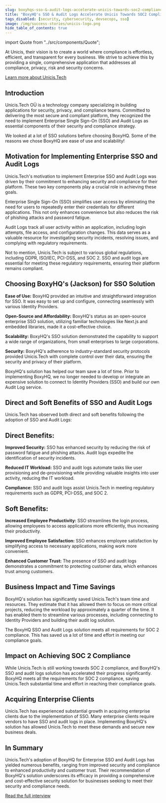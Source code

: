 ```yaml
---
slug: boxyhqs-sso-&-audit-logs-accelerate-unicis-towards-soc2-compliance
title: "BoxyHQ's SSO & Audit Logs Accelerate Unicis Towards SOC2 Compliance"
tags_disabled: [security, cybersecurity, devsecops, sso]
image: /img/success-stories/unicis-logo.png
hide_table_of_contents: true
---
```


import Quote from "../src/components/Quote";

At Unicis, their vision is to create a world where compliance is effortless, efficient, and transparent for every business. We strive to achieve this by providing a single, comprehensive application that addresses all compliance, privacy, risk and security concerns.

<div style={{ textAlign: "center" }}>
  <a href="https://www.unicis.tech/" target="_blank" className="button button--primary button--outline">Learn more about Unicis.Tech</a>
</div>

## Introduction

Unicis.Tech OÜ is a technology company specializing in building applications for security, privacy, and compliance teams. Committed to delivering the most secure and compliant platform, they recognized the need to implement Enterprise Single Sign-On (SSO) and Audit Logs as essential components of their security and compliance strategy.

<Quote author="Predrag Tasevski" title="Founder & CEO Unicis.Tech" avatar="/img/success-stories/predrad-tasevski.jpeg">
We looked at a lot of SSO solutions before choosing BoxyHQ. Some of the reasons we chose BoxyHQ are ease of use and scalability!
</Quote>

## Motivation for Implementing Enterprise SSO and Audit Logs

Unicis.Tech's motivation to implement Enterprise SSO and Audit Logs was driven by their commitment to enhancing security and compliance for their platform. These two key components play a crucial role in achieving these goals.

Enterprise Single Sign-On (SSO) simplifies user access by eliminating the need for users to repeatedly enter their credentials for different applications. This not only enhances convenience but also reduces the risk of phishing attacks and password fatigue.

Audit Logs track all user activity within an application, including login attempts, file access, and configuration changes. This data serves as a valuable resource for investigating security incidents, resolving issues, and complying with regulatory requirements.

Not to mention, Unicis.Tech is subject to various global regulations, including GDPR, ISO/IEC, PCI-DSS, and SOC 2. SSO and audit logs are essential for meeting these regulatory requirements, ensuring their platform remains compliant.

## Choosing BoxyHQ's (Jackson) for SSO Solution

**Ease of Use:** BoxyHQ provided an intuitive and straightforward integration for SSO. It was easy to set up and configure, connecting seamlessly with various Identity Providers.

**Open-Source and Affordability:** BoxyHQ's status as an open-source enterprise SSO solution, utilizing familiar technologies like Next.js and embedded libraries, made it a cost-effective choice.

**Scalability:** BoxyHQ's SSO solution demonstrated the capability to support a wide range of organizations, from small enterprises to large corporations.

**Security:** BoxyHQ's adherence to industry-standard security protocols provided Unicis.Tech with complete control over their data, ensuring the security and privacy of their platform.

<Quote author="Predrag Tasevski" title="Founder & CEO Unicis.Tech" avatar="/img/success-stories/predrad-tasevski.jpeg">
  BoxyHQ's solution has helped our team save a lot of time. Prior to implementing BoxyHQ, we no longer needed to develop or integrate an expensive solution to connect to Identity Providers (SSO) and build our own Audit Log service.
</Quote>

## Direct and Soft Benefits of SSO and Audit Logs

Unicis.Tech has observed both direct and soft benefits following the adoption of SSO and Audit Logs:

## Direct Benefits:

**Improved Security:** SSO has enhanced security by reducing the risk of password fatigue and phishing attacks. Audit logs expedite the identification of security incidents.

**Reduced IT Workload:** SSO and audit logs automate tasks like user provisioning and de-provisioning while providing valuable insights into user activity, reducing the IT workload.

**Compliance:** SSO and audit logs assist Unicis.Tech in meeting regulatory requirements such as GDPR, PCI-DSS, and SOC 2.

## Soft Benefits:

**Increased Employee Productivity:** SSO streamlines the login process, allowing employees to access applications more efficiently, thus increasing their productivity.

**Improved Employee Satisfaction:** SSO enhances employee satisfaction by simplifying access to necessary applications, making work more convenient.

**Enhanced Customer Trust:** The presence of SSO and audit logs demonstrates a commitment to protecting customer data, which enhances trust among customers.

## Business Impact and Time Savings

BoxyHQ's solution has significantly saved Unicis.Tech's team time and resources. They estimate that it has allowed them to focus on more critical projects, reducing the workload by approximately a quarter of the time. It has enabled them to streamline various processes, including connecting to Identity Providers and building their audit log solution.

<Quote author="Predrag Tasevski" title="Founder & CEO Unicis.Tech" avatar="/img/success-stories/predrad-tasevski.jpeg">
  The BoxyHQ SSO and Audit Logs solution meets all requirements for SOC 2 compliance. This has saved us a lot of time and effort in meeting our compliance goals.
</Quote>

## Impact on Achieving SOC 2 Compliance

While Unicis.Tech is still working towards SOC 2 compliance, and BoxyHQ's SSO and audit logs solution has accelerated their progress significantly. BoxyHQ meets all the requirements for SOC 2 compliance, saving Unicis.Tech substantial time and effort in reaching their compliance goals.

## Acquiring Enterprise Clients

Unicis.Tech has experienced substantial growth in acquiring enterprise clients due to the implementation of SSO. Many enterprise clients require vendors to have SSO and audit logs in place. Implementing BoxyHQ's solution has allowed Unicis.Tech to meet these demands and secure new business deals.

## In Summary

Unicis.Tech's adoption of BoxyHQ for Enterprise SSO and Audit Logs has yielded numerous benefits, ranging from improved security and compliance to enhanced productivity and customer trust. Their recommendation of BoxyHQ's solution underscores its efficacy in providing a comprehensive and cost-effective security solution for businesses seeking to meet their security and compliance needs.

<div style={{ textAlign: "center" }}>
  <a href="/blog/unicis-tech-unlocks-security-with-boxyhq-a-conversation-with-the-founder" className="button button--primary button--outline">Read the full interview</a>
</div>
